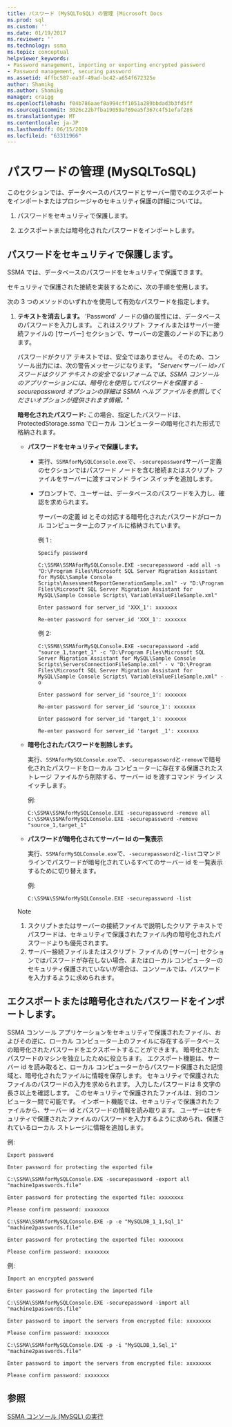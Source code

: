 ```yaml
---
title: パスワード (MySQLToSQL) の管理 |Microsoft Docs
ms.prod: sql
ms.custom: ''
ms.date: 01/19/2017
ms.reviewer: ''
ms.technology: ssma
ms.topic: conceptual
helpviewer_keywords:
- Password management, importing or exporting encrypted password
- Password management, securing password
ms.assetid: 4ffbc587-ea3f-49ad-bc42-a654f672325e
author: Shamikg
ms.author: Shamikg
manager: craigg
ms.openlocfilehash: f04b786aaef8a994cff1051a289bbdad3b3fd5ff
ms.sourcegitcommit: 3026c22b7fba19059a769ea5f367c4f51efaf286
ms.translationtype: MT
ms.contentlocale: ja-JP
ms.lasthandoff: 06/15/2019
ms.locfileid: "63311966"
---
```

# <a name="managing-passwords-mysqltosql"></a>パスワードの管理 (MySQLToSQL)
このセクションでは、データベースのパスワードとサーバー間でのエクスポートをインポートまたはプロシージャのセキュリティ保護の詳細については。  
  
1.  パスワードをセキュリティで保護します。  
  
2.  エクスポートまたは暗号化されたパスワードをインポートします。  
  
## <a name="securing-password"></a>パスワードをセキュリティで保護します。  
SSMA では、データベースのパスワードをセキュリティで保護できます。  
  
セキュリティで保護された接続を実装するために、次の手順を使用します。  
  
次の 3 つのメソッドのいずれかを使用して有効なパスワードを指定します。  
  
1.  **テキストを消去します。** 'Password' ノードの値の属性には、データベースのパスワードを入力します。 これはスクリプト ファイルまたはサーバー接続ファイルの [サーバー] セクションで、サーバーの定義のノードの下にあります。  
  
    パスワードがクリア テキストでは、安全ではありません。 そのため、コンソール出力には、次の警告メッセージになります。 *"Server&lt;サーバー id&gt;パスワードはクリア テキストの安全でないフォームでは、SSMA コンソールのアプリケーションには、暗号化を使用してパスワードを保護する - securepassword オプションの詳細は SSMA ヘルプ ファイルを参照してくださいオプションが提供されます情報。"*  
  
    **暗号化されたパスワード:** この場合、指定したパスワードは、ProtectedStorage.ssma でローカル コンピューターの暗号化された形式で格納されます。  
  
    -   **パスワードをセキュリティで保護します。**  
  
        -   実行、`SSMAforMySQLConsole.exe`で、`-securepassword`サーバー定義のセクションではパスワード ノードを含む接続またはスクリプト ファイルをサーバーに渡すコマンド ライン スイッチを追加します。  
  
        -   プロンプトで、ユーザーは、データベースのパスワードを入力し、確認を求められます。  
  
            サーバーの定義 id とその対応する暗号化されたパスワードがローカル コンピューター上のファイルに格納されています。  
            
            例 1 :
            
                Specify password
                
                C:\SSMA\SSMAforMySQLConsole.EXE -securepassword -add all -s "D:\Program Files\Microsoft SQL Server Migration Assistant for MySQL\Sample Console Scripts\AssessmentReportGenerationSample.xml" -v "D:\Program Files\Microsoft SQL Server Migration Assistant for MySQL\Sample Console Scripts\ VariableValueFileSample.xml"
                
                Enter password for server_id 'XXX_1': xxxxxxx
                
                Re-enter password for server_id 'XXX_1': xxxxxxx
            
            例 2:
            
                C:\SSMA\SSMAforMySQLConsole.EXE -securepassword -add "source_1,target_1" -c "D:\Program Files\Microsoft SQL Server Migration Assistant for MySQL\Sample Console Scripts\ServersConnectionFileSample.xml" - v "D:\Program Files\Microsoft SQL Server Migration Assistant for MySQL\Sample Console Scripts\ VariableValueFileSample.xml" -o
                
                Enter password for server_id 'source_1': xxxxxxx
                
                Re-enter password for server_id 'source_1': xxxxxxx
                
                Enter password for server_id 'target_1': xxxxxxx
                
                Re-enter password for server_id 'target _1': xxxxxxx
            
    -   **暗号化されたパスワードを削除します。**  
  
        実行、`SSMAforMySQLConsole.exe`で、`-securepassword`と`-remove`で暗号化されたパスワードをローカル コンピューターに存在する保護されたストレージ ファイルから削除する、サーバー id を渡すコマンド ライン スイッチします。  
  
        例:  

            C:\SSMA\SSMAforMySQLConsole.EXE -securepassword -remove all
            C:\SSMA\SSMAforMySQLConsole.EXE -securepassword -remove "source_1,target_1"  
  
    -   **パスワードが暗号化されてサーバー Id の一覧表示**  
  
        実行、`SSMAforMySQLConsole.exe`で、`-securepassword`と`-list`コマンドラインでパスワードが暗号化されているすべてのサーバー id を一覧表示するために切り替えます。  
  
        例:  
        
            C:\SSMA\SSMAforMySQLConsole.EXE -securepassword -list  
  
    > [!NOTE]  
    > 1.  スクリプトまたはサーバーの接続ファイルで説明したクリア テキストでパスワードは、セキュリティで保護されたファイル内の暗号化されたパスワードよりも優先されます。  
    > 2.  サーバー接続ファイルまたはスクリプト ファイルの [サーバー] セクションではパスワードが存在しない場合、またはローカル コンピューターのセキュリティ保護されていないが場合は、コンソールでは、パスワードを入力するように求められます。  
  
## <a name="exporting-or-importing-encrypted-passwords"></a>エクスポートまたは暗号化されたパスワードをインポートします。  
SSMA コンソール アプリケーションをセキュリティで保護されたファイル、およびその逆に、ローカル コンピューター上のファイルに存在するデータベースの暗号化されたパスワードをエクスポートすることができます。 暗号化されたパスワードのマシンを独立したために役立ちます。 エクスポート機能は、サーバー id を読み取ると、ローカル コンピューターからパスワード保護された記憶域と、暗号化されたファイルに情報を保存します。 セキュリティで保護されたファイルのパスワードの入力を求められます。 入力したパスワードは 8 文字の長さ以上を確認します。 このセキュリティで保護されたファイルは、別のコンピューター間で可能です。 インポート機能では、セキュリティで保護されたファイルから、サーバー id とパスワードの情報を読み取ります。 ユーザーはセキュリティで保護されたファイルのパスワードを入力するように求められ、保護されているローカル ストレージに情報を追加します。  
  
例:  

    Export password
    
    Enter password for protecting the exported file
    
    C:\SSMA\SSMAforMySQLConsole.EXE -securepassword -export all "machine1passwords.file"
    
    Enter password for protecting the exported file: xxxxxxxx
    
    Please confirm password: xxxxxxxx
    
    C:\SSMA\SSMAforMySQLConsole.EXE -p -e "MySQLDB_1_1,Sql_1" "machine2passwords.file"
    
    Enter password for protecting the exported file: xxxxxxxx
    
    Please confirm password: xxxxxxxx  
  
例:  

    Import an encrypted password
    
    Enter password for protecting the imported file
    
    C:\SSMA\SSMAforMySQLConsole.EXE -securepassword -import all "machine1passwords.file"
    
    Enter password to import the servers from encrypted file: xxxxxxxx
    
    Please confirm password: xxxxxxxx
    
    C:\SSMA\SSMAforMySQLConsole.EXE -p -i "MySQLDB_1,Sql_1" "machine2passwords.file"
    
    Enter password to import the servers from encrypted file: xxxxxxxx
    
    Please confirm password: xxxxxxxx  
  
## <a name="see-also"></a>参照  
[SSMA コンソール (MySQL) の実行](https://msdn.microsoft.com/e3e9f7e4-0619-4861-a202-3d5d39953b26)  
  
